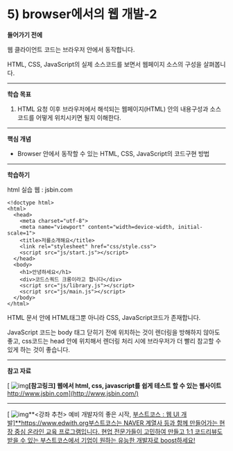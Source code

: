 # 5) browser에서의 웹 개발-2

**들어가기 전에**

웹 클라이언트 코드는 브라우저 안에서 동작합니다.

HTML, CSS, JavaScript의 실제 소스코드를 보면서 웹페이지 소스의 구성을 살펴봅니다.



 

------

**학습 목표**

1. HTML 요청 이후 브라우저에서 해석되는 웹페이지(HTML) 안의 내용구성과 소스코드를 어떻게 위치시키면
   될지 이해한다.



 

------

**핵심 개념**

- Browser 안에서 동작할 수 있는 HTML, CSS, JavaScript의 코드구현 방법



 

------

**학습하기**

html 실습 웹 : jsbin.com

```markup
<!doctype html>
<html>
  <head>
    <meta charset="utf-8">
    <meta name="viewport" content="width=device-width, initial-scale=1">
    <title>저를소개해요</title>
    <link rel="stylesheet" href="css/style.css">
    <script src="js/start.js"></script>
  </head>
  <body>
    <h1>안녕하세요</h1>
    <div>코드스쿼드 크롱이라고 합니다</div>
    <script src="js/library.js"></script>
    <script src="js/main.js"></script>
  </body>
</html>
```

HTML 문서 안에 HTML태그뿐 아니라 CSS, JavaScript코드가 존재합니다.

JavaScript 코드는 body 태그 닫히기 전에 위치하는 것이 렌더링을 방해하지 않아도 좋고, css코드는 head 안에 위치해서 렌더링 처리 시에 브라우저가 더 빨리 참고할 수 있게 하는 것이 좋습니다.



 

------

**참고 자료**

[ ![img](https://cphinf.pstatic.net/mooc/20171231_271/1514698444546EHyHU_PNG/369hrBAR4K6I8IgPu6lz.png?type=mfullfill_199_148)**[참고링크\] 웹에서 html, css, javascript를 쉽게 테스트 할 수 있는 웹사이트**http://www.jsbin.com](http://www.jsbin.com/)



 

 

------

 

 

[ ![img](https://cphinf.pstatic.net/mooc/20191203_189/15753047660972UJKv_PNG/1lnd17zL10O8p6HaaG82.png?type=ffn199_148)**<강좌 추천> 예비 개발자의 좋은 시작, [부스트코스 : 웹 UI 개발\]**https://www.edwith.org부스트코스는 NAVER 계열사 등과 함께 만들어가는 현장 중심 온라인 교육 프로그램입니다.
현업 전문가들이 고민하여 만들고 1:1 코드리뷰도 받을 수 있는 부스트코스에서 기업이 원하는 유능한 개발자로 boost하세요!](https://www.edwith.org/boostcourse-ui)